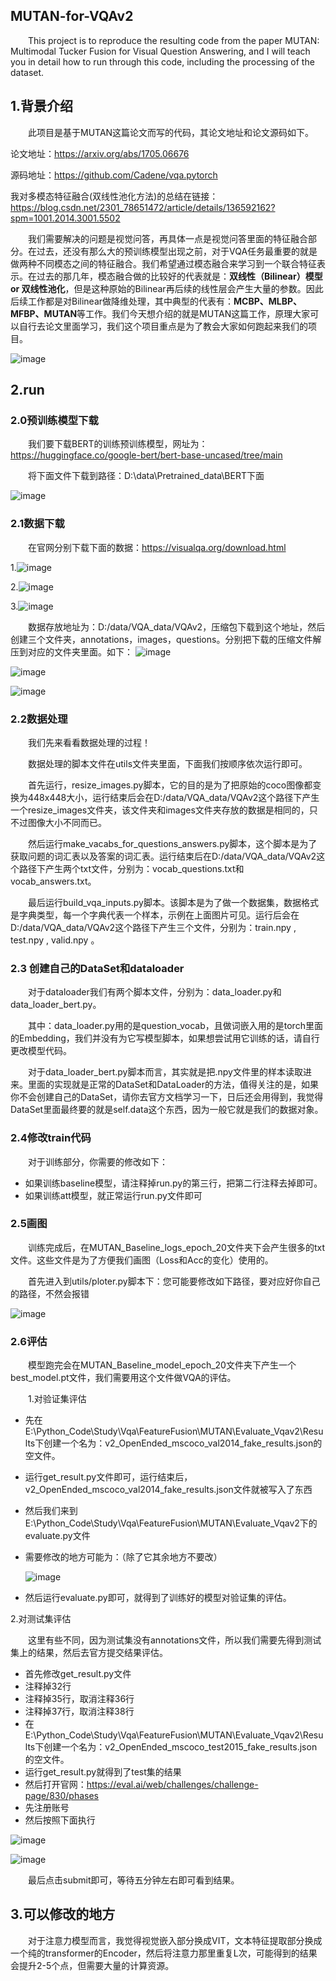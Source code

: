 ## MUTAN-for-VQAv2

&emsp;&emsp;​​This project is to reproduce the resulting code from the paper MUTAN: Multimodal Tucker Fusion for Visual Question Answering, and I will teach you in detail how to run through this code, including the processing of the dataset.
## 1.背景介绍

&emsp;&emsp;​​此项目是基于MUTAN这篇论文而写的代码，其论文地址和论文源码如下。

论文地址：https://arxiv.org/abs/1705.06676

源码地址：https://github.com/Cadene/vqa.pytorch

我对多模态特征融合(双线性池化方法)的总结在链接：https://blog.csdn.net/2301_78651472/article/details/136592162?spm=1001.2014.3001.5502

&emsp;&emsp;​​我们需要解决的问题是视觉问答，再具体一点是视觉问答里面的特征融合部分。在过去，还没有那么大的预训练模型出现之前，对于VQA任务最重要的就是做两种不同模态之间的特征融合。我们希望通过模态融合来学习到一个联合特征表示。在过去的那几年，模态融合做的比较好的代表就是：**双线性（Bilinear）模型 or 双线性池化**，但是这种原始的Bilinear再后续的线性层会产生大量的参数。因此后续工作都是对Bilinear做降维处理，其中典型的代表有：**MCBP、MLBP、MFBP、MUTAN**等工作。我们今天想介绍的就是MUTAN这篇工作，原理大家可以自行去论文里面学习，我们这个项目重点是为了教会大家如何跑起来我们的项目。

![image](https://github.com/nuistzimoli/MUTAN-for-VQA/blob/main/Image/mutan.png)



## 2.run

### 2.0预训练模型下载

&emsp;&emsp;​​我们要下载BERT的训练预训练模型，网址为：https://huggingface.co/google-bert/bert-base-uncased/tree/main

&emsp;&emsp;​​将下面文件下载到路径：D:\data\Pretrained_data\BERT下面

![image](https://github.com/nuistzimoli/MUTAN-for-VQA/blob/main/Image/bertpath.png)



### 2.1数据下载

&emsp;&emsp;​​在官网分别下载下面的数据：https://visualqa.org/download.html

1.![image](https://github.com/nuistzimoli/MUTAN-for-VQA/blob/main/Image/dataannotation.png)

2.![image](https://github.com/nuistzimoli/MUTAN-for-VQA/blob/main/Image/dataquestion.png)

3.![image](https://github.com/nuistzimoli/MUTAN-for-VQA/blob/main/Image/dataimage.png)

&emsp;&emsp;​​数据存放地址为：D:/data/VQA_data/VQAv2，压缩包下载到这个地址，然后创建三个文件夹，annotations，images，questions。分别把下载的压缩文件解压到对应的文件夹里面。如下：
![image](https://github.com/nuistzimoli/MUTAN-for-VQA/blob/main/Image/jieyaannotation.png)

![image](https://github.com/nuistzimoli/MUTAN-for-VQA/blob/main/Image/jieyaimage.png)

![image](https://github.com/nuistzimoli/MUTAN-for-VQA/blob/main/Image/jieyaquestion.png)



### 2.2数据处理

&emsp;&emsp;​​我们先来看看数据处理的过程！


&emsp;&emsp;​​数据处理的脚本文件在utils文件夹里面，下面我们按顺序依次运行即可。

&emsp;&emsp;​​首先运行，resize_images.py脚本，它的目的是为了把原始的coco图像都变换为448x448大小，运行结束后会在D:/data/VQA_data/VQAv2这个路径下产生一个resize_images文件夹，该文件夹和images文件夹存放的数据是相同的，只不过图像大小不同而已。

&emsp;&emsp;​​然后运行make_vacabs_for_questions_answers.py脚本，这个脚本是为了获取问题的词汇表以及答案的词汇表。运行结束后在D:/data/VQA_data/VQAv2这个路径下产生两个txt文件，分别为：vocab_questions.txt和vocab_answers.txt。

&emsp;&emsp;​​最后运行build_vqa_inputs.py脚本。该脚本是为了做一个数据集，数据格式是字典类型，每一个字典代表一个样本，示例在上面图片可见。运行后会在D:/data/VQA_data/VQAv2这个路径下产生三个文件，分别为：train.npy , test.npy , valid.npy 。

### 2.3 创建自己的DataSet和dataloader

&emsp;&emsp;​​对于dataloader我们有两个脚本文件，分别为：data_loader.py和data_loader_bert.py。

&emsp;&emsp;​​其中：data_loader.py用的是question_vocab，且做词嵌入用的是torch里面的Embedding，我们并没有为它写模型脚本，如果想尝试用它训练的话，请自行更改模型代码。

&emsp;&emsp;​​对于data_loader_bert.py脚本而言，其实就是把.npy文件里的样本读取进来。里面的实现就是正常的DataSet和DataLoader的方法，值得关注的是，如果你不会创建自己的DataSet，请你去官方文档学习一下，日后还会用得到，我觉得DataSet里面最终要的就是self.data这个东西，因为一般它就是我们的数据对象。

### 2.4修改train代码

&emsp;&emsp;​​对于训练部分，你需要的修改如下：

- 如果训练baseline模型，请注释掉run.py的第三行，把第二行注释去掉即可。
- 如果训练att模型，就正常运行run.py文件即可

### 2.5画图

&emsp;&emsp;​​训练完成后，在MUTAN_Baseline_logs_epoch_20文件夹下会产生很多的txt文件。这些文件是为了方便我们画图（Loss和Acc的变化）使用的。

&emsp;&emsp;​​首先进入到utils/ploter.py脚本下：您可能要修改如下路径，要对应好你自己的路径，不然会报错

![image](https://github.com/nuistzimoli/MUTAN-for-VQA/blob/main/Image/2.png)



### 2.6评估

&emsp;&emsp;​​模型跑完会在MUTAN_Baseline_model_epoch_20文件夹下产生一个best_model.pt文件，我们需要用这个文件做VQA的评估。

&emsp;&emsp;​​1.对验证集评估

- 先在E:\Python_Code\Study\Vqa\FeatureFusion\MUTAN\Evaluate_Vqav2\Results下创建一个名为：v2_OpenEnded_mscoco_val2014_fake_results.json的空文件。

- 运行get_result.py文件即可，运行结束后，v2_OpenEnded_mscoco_val2014_fake_results.json文件就被写入了东西

- 然后我们来到E:\Python_Code\Study\Vqa\FeatureFusion\MUTAN\Evaluate_Vqav2下的evaluate.py文件

- 需要修改的地方可能为：（除了它其余地方不要改）

  ![image](https://github.com/nuistzimoli/MUTAN-for-VQA/blob/main/Image/3.png)

- 然后运行evaluate.py即可，就得到了训练好的模型对验证集的评估。

2.对测试集评估

&emsp;&emsp;​​这里有些不同，因为测试集没有annotations文件，所以我们需要先得到测试集上的结果，然后去官方提交结果评估。

- 首先修改get_result.py文件
- 注释掉32行
- 注释掉35行，取消注释36行
- 注释掉37行，取消注释38行
- 在E:\Python_Code\Study\Vqa\FeatureFusion\MUTAN\Evaluate_Vqav2\Results下创建一个名为：v2_OpenEnded_mscoco_test2015_fake_results.json的空文件。
- 运行get_result.py就得到了test集的结果
- 然后打开官网：https://eval.ai/web/challenges/challenge-page/830/phases
- 先注册账号
- 然后按照下面执行

![image](https://github.com/nuistzimoli/MUTAN-for-VQA/blob/main/Image/4.png)

![image](https://github.com/nuistzimoli/MUTAN-for-VQA/blob/main/Image/5.png)


&emsp;&emsp;​​最后点击submit即可，等待五分钟左右即可看到结果。

### 

## 3.可以修改的地方

&emsp;&emsp;​​对于注意力模型而言，我觉得视觉嵌入部分换成VIT，文本特征提取部分换成一个纯的transformer的Encoder，然后将注意力那里重复L次，可能得到的结果会提升2-5个点，但需要大量的计算资源。
